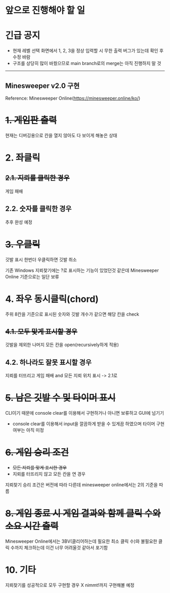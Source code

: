앞으로 진행해야 할 일
====================

# 긴급 공지

- 현재 레벨 선택 화면에서 1, 2, 3을 정상 입력할 시 무한 출력 버그가 있는데 확인 후 수정 바람
- 구조를 상당히 많이 바꿨으므로 main branch로의 merge는 아직 진행하지 말 것

- - -

## Minesweeper v2.0 구현
Reference: Minesweeper Online(https://minesweeper.online/ko/)

# ~~1. 게임판 출력~~
현재는 디버깅용으로 칸을 열지 않아도 다 보이게 해놓은 상태

# 2. 좌클릭
## ~~2.1. 지뢰를 클릭한 경우~~
게임 패배
## 2.2. 숫자를 클릭한 경우
추후 완성 예정

# ~~3. 우클릭~~
깃발 표시 한번더 우클릭하면 깃발 취소

기존 Windows 지뢰찾기에는 ?로 표시하는 기능이 있었던것 같은데 Minesweeper Online 기준으로는 일단 보류

# 4. 좌우 동시클릭(chord)
주위 8칸을 기준으로 표시된 숫자와 깃발 개수가 같으면 해당 칸을 check
## ~~4.1. 모두 맞게 표시할 경우~~
깃발을 제외한 나머지 모든 칸을 open(recursively하게 적용)
## 4.2. 하나라도 잘못 표시할 경우
지뢰를 터뜨리고 게임 패배 and 모든 지뢰 위치 표시 -> 2.1로

# ~~5. 남은 깃발 수 및 타이머 표시~~
CLI이기 때문에 console clear를 이용해서 구현하거나 아니면 보류하고 GUI에 넘기기
- console clear를 이용해서 input을 깔끔하게 받을 수 있게끔 하였으며 타이머 구현 여부는 아직 미정

# ~~6. 게임 승리 조건~~
- ~~모든 지뢰를 맞게 표시한 경우~~
- 지뢰를 터뜨리지 않고 모든 칸을 연 경우

지뢰찾기 승리 조건은 버전에 따라 다른데 minesweeper online에서는 2의 기준을 따름

# ~~8. 게임 종료 시 게임 결과와 함께 클릭 수와 소요 시간 출력~~
Minesweeper Online에서는 3BV(클리어하는데 필요한 최소 클릭 수)와 불필요한 클릭 수까지 체크하는데 이건 너무 어려울것 같아서 포기함

# 10. 기타
지뢰찾기를 성공적으로 모두 구현할 경우 X nimmt!까지 구현해볼 예정